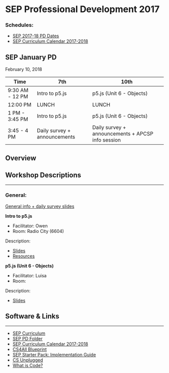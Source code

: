 # SEP Professional Development 2017

### Schedules:
* [SEP 2017-18 PD Dates](https://drive.google.com/open?id=0B3omYkYPfQ0yWXpHRlNla2NMM1U)
* [SEP Curriculum Calendar 2017-2018](https://drive.google.com/open?id=1tnvlHdIT_-7ACauHstNih9gdVIMJRoN4MNj_qMnnzM4)

## SEP January PD
February 10, 2018

| Time |  7th | 10th
| -----|-------| ------- |
9:30 AM - 12 PM | Intro to p5.js | p5.js (Unit 6 - Objects) 
12:00 PM |LUNCH|LUNCH|LUNCH
1 PM - 3:45 PM | Intro to p5.js | p5.js (Unit 6 - Objects)
3:45 - 4 PM | Daily survey + announcements |Daily survey + announcements + APCSP info session

## Overview

## Workshop Descriptions
***
###  General:

[General info + daily survey slides]()


**Intro to p5.js**
* Facilitator: Owen
* Room: Radio City (6604)

Description:


* [Slides]()
* [Resources]()

**p5.js (Unit 6 - Objects)**
* Facilitator: Luisa
* Room: 

Description:


* [Slides]()


## <a name="links">Software & Links</a>
***

*   [SEP Curriculum](https://drive.google.com/open?id=0B8D2ft9M8qQCamQwZGpJMEU2TEk)
* [SEP PD Folder](https://drive.google.com/open?id=0B8D2ft9M8qQCYXY2V3VndWNob0E)
*   [SEP Curriculum Calendar 2017-2018](https://drive.google.com/open?id=1tnvlHdIT_-7ACauHstNih9gdVIMJRoN4MNj_qMnnzM4)
*   [CS4All Blueprint](http://blueprint.cs4all.nyc/)
*   [SEP Starter Pack: Implementation Guide](https://drive.google.com/a/strongschools.nyc/file/d/0B1tN9SuyE6fxOHJOZkxsYURPRHc/view)
*   [CS Unplugged](http://csunplugged.org/)
*   [What is Code?](https://www.bloomberg.com/graphics/2015-paul-ford-what-is-code/)
